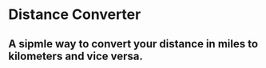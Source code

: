 # Distance Converter

## A sipmle way to convert your distance in miles to kilometers and vice versa.
